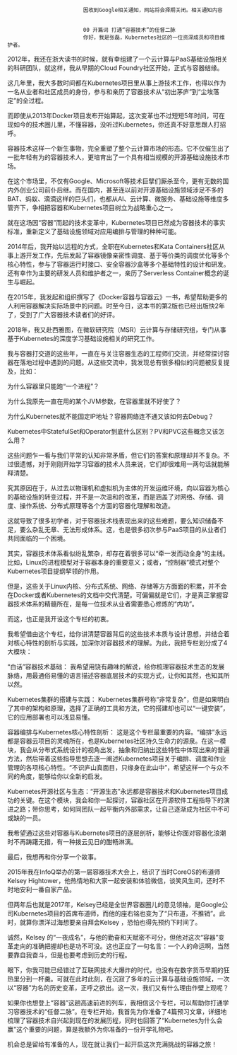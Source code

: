 
                            
                            因收到Google相关通知，网站将会择期关闭。相关通知内容
                            
                            
                            00 开篇词 打通“容器技术”的任督二脉
                            你好，我是张磊，Kubernetes社区的一位资深成员和项目维护者。

2012年，我还在浙大读书的时候，就有幸组建了一个云计算与PaaS基础设施相关的科研团队，就这样，我从早期的Cloud Foundry社区开始，正式与容器结缘。

这几年里，我大多数时间都在Kubernetes项目里从事上游技术工作，也得以作为一名从业者和社区成员的身份，参与和亲历了容器技术从“初出茅庐”到“尘埃落定”的全过程。

而即使从2013年Docker项目发布开始算起，这次变革也不过短短5年时间，可在现如今的技术圈儿里，不懂容器，没听过Kubernetes，你还真不好意思跟人打招呼。

容器技术这样一个新生事物，完全重塑了整个云计算市场的形态。它不仅催生出了一批年轻有为的容器技术人，更培育出了一个具有相当规模的开源基础设施技术市场。

在这个市场里，不仅有Google、Microsoft等技术巨擘们厮杀至今，更有无数的国内外创业公司前仆后继。而在国内，甚至连以前对开源基础设施领域涉足不多的BAT、蚂蚁、滴滴这样的巨头们，也都从AI、云计算、微服务、基础设施等维度多管齐下，争相把容器和Kubernetes项目树立为战略重心之一。

就在这场因“容器”而起的技术变革中，Kubernetes项目已然成为容器技术的事实标准，重新定义了基础设施领域对应用编排与管理的种种可能。

2014年后，我开始以远程的方式，全职在Kubernetes和Kata Containers社区从事上游开发工作，先后发起了容器镜像亲密性调度、基于等价类的调度优化等多个核心特性，参与了容器运行时接口、安全容器沙盒等多个基础特性的设计和研发。还有幸作为主要的研发人员和维护者之一，亲历了Serverless Container概念的诞生与崛起。

在2015年，我发起和组织撰写了《Docker容器与容器云》一书，希望帮助更多的人利用容器解决实际场景中的问题。时至今日，这本书的第2版也已经出版快2年了，受到了广大容器技术读者们的好评。

2018年，我又赴西雅图，在微软研究院（MSR）云计算与存储研究组，专门从事基于Kubernetes的深度学习基础设施相关的研究工作。

我与容器打交道的这些年，一直在与关注容器生态的工程师们交流，并经常探讨容器在落地过程中遇到的问题。从这些交流中，我发现总有很多相似的问题被反复提及，比如：


为什么容器里只能跑“一个进程”？

为什么我原先一直在用的某个JVM参数，在容器里就不好使了？

为什么Kubernetes就不能固定IP地址？容器网络连不通又该如何去Debug？

Kubernetes中StatefulSet和Operator到底什么区别？PV和PVC这些概念又该怎么用？


这些问题乍一看与我们平常的认知非常矛盾，但它们的答案和原理却并不复杂。不过很遗憾，对于刚刚开始学习容器的技术人员来说，它们却很难用一两句话就能解释清楚。

究其原因在于，从过去以物理机和虚拟机为主体的开发运维环境，向以容器为核心的基础设施的转变过程，并不是一次温和的改革，而是涵盖了对网络、存储、调度、操作系统、分布式原理等各个方面的容器化理解和改造。

这就导致了很多初学者，对于容器技术栈表现出来的这些难题，要么知识储备不足，要么杂乱无章、无法形成体系。这，也是很多初次参与PaaS项目的从业者们共同面临的一个困境。

其实，容器技术体系看似纷乱繁杂，却存在着很多可以“牵一发而动全身”的主线。比如，Linux的进程模型对于容器本身的重要意义；或者，“控制器”模式对整个Kubernetes项目提纲挈领的作用。

但是，这些关于Linux内核、分布式系统、网络、存储等方方面面的积累，并不会在Docker或者Kubernetes的文档中交代清楚。可偏偏就是它们，才是真正掌握容器技术体系的精髓所在，是每一位技术从业者需要悉心修炼的“内功”。

而这，也正是我开设这个专栏的初衷。

我希望借由这个专栏，给你讲清楚容器背后的这些技术本质与设计思想，并结合着对核心特性的剖析与实践，加深你对容器技术的理解。为此，我把专栏划分成了4大模块：


“白话”容器技术基础： 我希望用饶有趣味的解说，给你梳理容器技术生态的发展脉络，用最通俗易懂的语言描述容器底层技术的实现方式，让你知其然，也知其所以然。

Kubernetes集群的搭建与实践： Kubernetes集群号称“非常复杂”，但是如果明白了其中的架构和原理，选择了正确的工具和方法，它的搭建却也可以“一键安装”，它的应用部署也可以浅显易懂。

容器编排与Kubernetes核心特性剖析： 这是这个专栏最重要的内容。“编排”永远都是容器云项目的灵魂所在，也是Kubernetes社区持久生命力的源泉。在这一模块，我会从分布式系统设计的视角出发，抽象和归纳出这些特性中体现出来的普遍方法，然后带着这些指导思想去逐一阐述Kubernetes项目关于编排、调度和作业管理的各项核心特性。“不识庐山真面目，只缘身在此山中”，希望这样一个与众不同的角度，能够给你以全新的启发。

Kubernetes开源社区与生态：“开源生态”永远都是容器技术和Kubernetes项目成功的关键。在这个模块，我会和你一起探讨，容器社区在开源软件工程指导下的演进之路；带你思考，如何同团队一起平衡内外部需求，让自己逐渐成为社区中不可或缺的一员。


我希望通过这些对容器与Kubernetes项目的逐层剖析，能够让你面对容器化浪潮时不再踌躇无措，有一种拨云见日的酣畅淋漓。

最后，我想再和你分享一个故事。

2015年我在InfoQ举办的第一届容器技术大会上，结识了当时CoreOS的布道师Kelsey Hightower，他热情地和大家一起安装和体验微信，谈笑风生间，还时不时地安利一番自家产品。

但两年后也就是2017年，Kelsey已经是全世界容器圈儿的意见领袖，是Google公司Kubernetes项目的首席布道师，而他的座右铭也变为了“只布道，不推销”。此时，就算你漂洋过海想要亲自拜会Kelsey ，恐怕也得先预约下时间了。

诚然，Kelsey 的“一夜成名”，与他的勤奋和天赋密不可分，但他对这次“容器”变革走向的准确把握却也是功不可没。这也正应了一句名言：一个人的命运啊，当然要靠自我奋斗，但是也要考虑到历史的行程。

眼下，你我可能已经错过了互联网技术大爆炸的时代，也没有在数字货币早期的狂热里分到一杯羹。可就在此时此刻，在沉寂了多年的云计算与基础设施领域，一次以“容器”为名的历史变革，正呼之欲出。这一次，我们又有什么理由作壁上观呢？

如果你也想登上“容器”这趟高速前进的列车，我相信这个专栏，可以帮助你打通学习容器技术的“任督二脉”。在专栏开始，我首先为你准备了4篇预习文章，详细地梳理了容器技术自兴起到现在的发展历程，同时也回答了“Kubernetes为什么会赢”这个重要的问题，算是我额外为你准备的一份开学礼物吧。

机会总是留给有准备的人，现在就让我们一起开启这次充满挑战的容器之旅！

                        
                        
                            